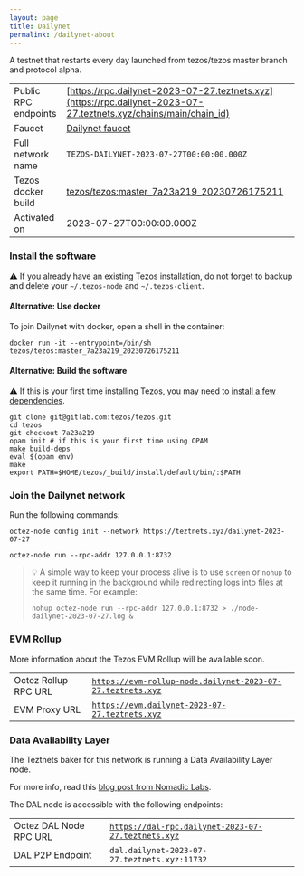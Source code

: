 ```yaml
---
layout: page
title: Dailynet
permalink: /dailynet-about
---
```


A testnet that restarts every day launched from tezos/tezos master branch and protocol alpha.

| | |
|-------|---------------------|
| Public RPC endpoints | [https://rpc.dailynet-2023-07-27.teztnets.xyz](https://rpc.dailynet-2023-07-27.teztnets.xyz/chains/main/chain_id)<br/> |
| Faucet | [Dailynet faucet](https://faucet.dailynet-2023-07-27.teztnets.xyz) |
| Full network name | `TEZOS-DAILYNET-2023-07-27T00:00:00.000Z` |
| Tezos docker build | [tezos/tezos:master_7a23a219_20230726175211](https://hub.docker.com/r/tezos/tezos/tags?page=1&ordering=last_updated&name=master_7a23a219_20230726175211) |
| Activated on | 2023-07-27T00:00:00.000Z |





### Install the software

⚠️  If you already have an existing Tezos installation, do not forget to backup and delete your `~/.tezos-node` and `~/.tezos-client`.



#### Alternative: Use docker

To join Dailynet with docker, open a shell in the container:

```
docker run -it --entrypoint=/bin/sh tezos/tezos:master_7a23a219_20230726175211
```

#### Alternative: Build the software

⚠️  If this is your first time installing Tezos, you may need to [install a few dependencies](https://tezos.gitlab.io/introduction/howtoget.html#setting-up-the-development-environment-from-scratch).

```
git clone git@gitlab.com:tezos/tezos.git
cd tezos
git checkout 7a23a219
opam init # if this is your first time using OPAM
make build-deps
eval $(opam env)
make
export PATH=$HOME/tezos/_build/install/default/bin/:$PATH
```

### Join the Dailynet network

Run the following commands:

```
octez-node config init --network https://teztnets.xyz/dailynet-2023-07-27

octez-node run --rpc-addr 127.0.0.1:8732
```

> 💡 A simple way to keep your process alive is to use `screen` or `nohup` to keep it running in the background while redirecting logs into files at the same time. For example:
>
> ```bash=13
> nohup octez-node run --rpc-addr 127.0.0.1:8732 > ./node-dailynet-2023-07-27.log &
> ```


### EVM Rollup

More information about the Tezos EVM Rollup will be available soon.

| | |
|-------|---------------------|
| Octez Rollup RPC URL | [`https://evm-rollup-node.dailynet-2023-07-27.teztnets.xyz`](https://evm-rollup-node.dailynet-2023-07-27.teztnets.xyz/global/block/head) |
| EVM Proxy URL | [`https://evm.dailynet-2023-07-27.teztnets.xyz`](https://evm.dailynet-2023-07-27.teztnets.xyz) |




### Data Availability Layer

The Teztnets baker for this network is running a Data Availability Layer node.

For more info, read this [blog post from Nomadic Labs](https://research-development.nomadic-labs.com/data-availability-layer-tezos.html).

The DAL node is accessible with the following endpoints:

| | |
|-------|---------------------|
| Octez DAL Node RPC URL | [`https://dal-rpc.dailynet-2023-07-27.teztnets.xyz`](https://dal-rpc.dailynet-2023-07-27.teztnets.xyz) |
| DAL P2P Endpoint | `dal.dailynet-2023-07-27.teztnets.xyz:11732` |




